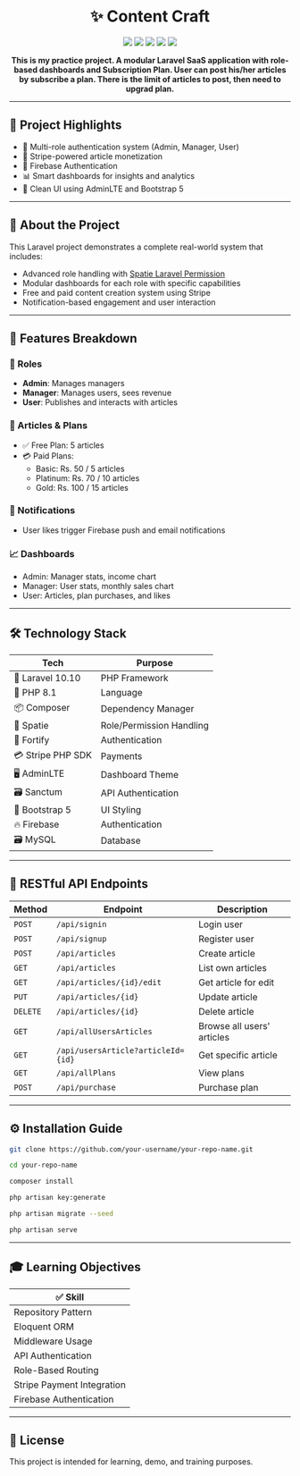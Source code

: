 <h1 align="center">✨ Content Craft</h1>

<p align="center">
  <img src="https://img.shields.io/badge/Laravel-10.x-F72C1F?style=for-the-badge&logo=laravel&logoColor=white" />
  <img src="https://img.shields.io/badge/PHP-8.1-8892BF?style=for-the-badge&logo=php&logoColor=white" />
  <img src="https://img.shields.io/badge/Stripe-Integrated-635BFF?style=for-the-badge&logo=stripe&logoColor=white" />
  <img src="https://img.shields.io/badge/AdminLTE-Dashboard-3C8DBC?style=for-the-badge" />
    <img src="https://img.shields.io/badge/Role_&_Permission-Spatie-FF69B4?style=for-the-badge" />

</p>

<p align="center">
   <strong>This is my practice project. A modular Laravel SaaS application with role-based dashboards and Subscription Plan. User can post his/her articles by subscribe a plan. There is the limit of articles to post, then need to upgrad plan.</strong>
</p>

<hr>

## 🌟 Project Highlights

-   🔐 Multi-role authentication system (Admin, Manager, User)
-   💸 Stripe-powered article monetization
-   📲 Firebase Authentication
-   📊 Smart dashboards for insights and analytics
-   🎨 Clean UI using AdminLTE and Bootstrap 5

---

## 📖 About the Project

This Laravel project demonstrates a complete real-world system that includes:

-   Advanced role handling with [Spatie Laravel Permission](https://github.com/spatie/laravel-permission)
-   Modular dashboards for each role with specific capabilities
-   Free and paid content creation system using Stripe
-   Notification-based engagement and user interaction

---

## 🧩 Features Breakdown

### 👤 Roles

-   **Admin**: Manages managers
-   **Manager**: Manages users, sees revenue
-   **User**: Publishes and interacts with articles

### 📝 Articles & Plans

-   ✅ Free Plan: 5 articles
-   💳 Paid Plans:
    -   Basic: Rs. 50 / 5 articles
    -   Platinum: Rs. 70 / 10 articles
    -   Gold: Rs. 100 / 15 articles

### 📢 Notifications

-   User likes trigger Firebase push and email notifications

### 📈 Dashboards

-   Admin: Manager stats, income chart
-   Manager: User stats, monthly sales chart
-   User: Articles, plan purchases, and likes

---

## 🛠 Technology Stack

| Tech              | Purpose                  |
| ----------------- | ------------------------ |
| 🧱 Laravel 10.10  | PHP Framework            |
| 🐘 PHP 8.1        | Language                 |
| 📦 Composer       | Dependency Manager       |
| 🧩 Spatie         | Role/Permission Handling |
| 🔐 Fortify        | Authentication           |
| 💳 Stripe PHP SDK | Payments                 |
| 🖥 AdminLTE        | Dashboard Theme          |
| 🗃 Sanctum         | API Authentication       |
| 🎨 Bootstrap 5    | UI Styling               |
| 🔥 Firebase       | Authentication           |
| 🗃 MySQL           | Database                 |

---

## 🔌 RESTful API Endpoints

| Method   | Endpoint                           | Description                |
| -------- | ---------------------------------- | -------------------------- |
| `POST`   | `/api/signin`                      | Login user                 |
| `POST`   | `/api/signup`                      | Register user              |
| `POST`   | `/api/articles`                    | Create article             |
| `GET`    | `/api/articles`                    | List own articles          |
| `GET`    | `/api/articles/{id}/edit`          | Get article for edit       |
| `PUT`    | `/api/articles/{id}`               | Update article             |
| `DELETE` | `/api/articles/{id}`               | Delete article             |
| `GET`    | `/api/allUsersArticles`            | Browse all users' articles |
| `GET`    | `/api/usersArticle?articleId={id}` | Get specific article       |
| `GET`    | `/api/allPlans`                    | View plans                 |
| `POST`   | `/api/purchase`                    | Purchase plan              |

---

## ⚙️ Installation Guide

```bash
git clone https://github.com/your-username/your-repo-name.git

cd your-repo-name

composer install

php artisan key:generate

php artisan migrate --seed

php artisan serve
```

---

## 🎓 Learning Objectives

| ✅ Skill                   |
| -------------------------- |
| Repository Pattern         |
| Eloquent ORM               |
| Middleware Usage           |
| API Authentication         |
| Role-Based Routing         |
| Stripe Payment Integration |
| Firebase Authentication    |

---

## 📄 License

This project is intended for learning, demo, and training purposes.
